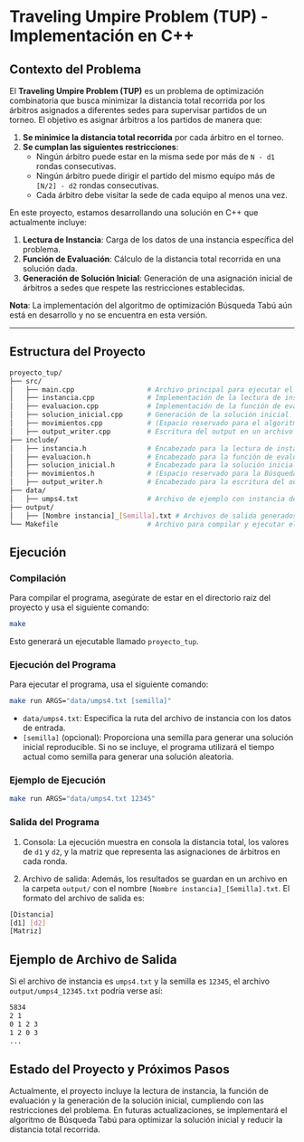 # Traveling Umpire Problem (TUP) - Implementación en C++

## Contexto del Problema

El **Traveling Umpire Problem (TUP)** es un problema de optimización combinatoria que busca minimizar la distancia total recorrida por los árbitros asignados a diferentes sedes para supervisar partidos de un torneo. El objetivo es asignar árbitros a los partidos de manera que:
1. **Se minimice la distancia total recorrida** por cada árbitro en el torneo.
2. **Se cumplan las siguientes restricciones**:
   - Ningún árbitro puede estar en la misma sede por más de `N - d1` rondas consecutivas.
   - Ningún árbitro puede dirigir el partido del mismo equipo más de `[N/2] - d2` rondas consecutivas.
   - Cada árbitro debe visitar la sede de cada equipo al menos una vez.

En este proyecto, estamos desarrollando una solución en C++ que actualmente incluye:
1. **Lectura de Instancia**: Carga de los datos de una instancia específica del problema.
2. **Función de Evaluación**: Cálculo de la distancia total recorrida en una solución dada.
3. **Generación de Solución Inicial**: Generación de una asignación inicial de árbitros a sedes que respete las restricciones establecidas.

**Nota**: La implementación del algoritmo de optimización Búsqueda Tabú aún está en desarrollo y no se encuentra en esta versión.

---

## Estructura del Proyecto

```bash
proyecto_tup/
├── src/
│   ├── main.cpp                  # Archivo principal para ejecutar el programa
│   ├── instancia.cpp             # Implementación de la lectura de instancia
│   ├── evaluacion.cpp            # Implementación de la función de evaluación
│   ├── solucion_inicial.cpp      # Generación de la solución inicial
│   ├── movimientos.cpp           # (Espacio reservado para el algoritmo de Búsqueda Tabú)
│   ├── output_writer.cpp         # Escritura del output en un archivo de texto
├── include/
│   ├── instancia.h               # Encabezado para la lectura de instancia
│   ├── evaluacion.h              # Encabezado para la función de evaluación
│   ├── solucion_inicial.h        # Encabezado para la solución inicial
│   ├── movimientos.h             # (Espacio reservado para la Búsqueda Tabú)
│   ├── output_writer.h           # Encabezado para la escritura del output
├── data/
│   ├── umps4.txt                 # Archivo de ejemplo con instancia del problema
├── output/
│   ├── [Nombre instancia]_[Semilla].txt # Archivos de salida generados
└── Makefile                      # Archivo para compilar y ejecutar el programa

```
## Ejecución
### Compilación
Para compilar el programa, asegúrate de estar en el directorio raíz del proyecto y usa el siguiente comando:

```bash
make
```
Esto generará un ejecutable llamado `proyecto_tup`.

### Ejecución del Programa
Para ejecutar el programa, usa el siguiente comando:

```bash
make run ARGS="data/umps4.txt [semilla]"
```
- `data/umps4.txt`: Especifica la ruta del archivo de instancia con los datos de entrada.
- `[semilla]` (opcional): Proporciona una semilla para generar una solución inicial reproducible. Si no se incluye, el programa utilizará el tiempo actual como semilla para generar una solución aleatoria.
### Ejemplo de Ejecución
```bash
make run ARGS="data/umps4.txt 12345"
```
### Salida del Programa
1. Consola: La ejecución muestra en consola la distancia total, los valores de `d1` y `d2`, y la matriz que representa las asignaciones de árbitros en cada ronda.

2. Archivo de salida: Además, los resultados se guardan en un archivo en la carpeta `output/` con el nombre `[Nombre instancia]_[Semilla].txt`. El formato del archivo de salida es:
```bash
[Distancia]
[d1] [d2]
[Matriz]
```
## Ejemplo de Archivo de Salida
Si el archivo de instancia es `umps4.txt` y la semilla es `12345`, el archivo `output/umps4_12345.txt` podría verse así:

```bash
5834
2 1
0 1 2 3
1 2 0 3
...
```
## Estado del Proyecto y Próximos Pasos
Actualmente, el proyecto incluye la lectura de instancia, la función de evaluación y la generación de la solución inicial, cumpliendo con las restricciones del problema. En futuras actualizaciones, se implementará el algoritmo de Búsqueda Tabú para optimizar la solución inicial y reducir la distancia total recorrida.
